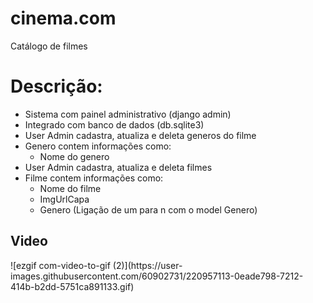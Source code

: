 # cinema.com
Catálogo de filmes

<h1>Descrição:</h1>
<ul>
  <li>
    Sistema com painel administrativo (django admin)    
  </li>
  <li>
    Integrado com banco de dados (db.sqlite3)
  </li>
  <li>
    User Admin cadastra, atualiza e deleta generos do filme
  </li>
  <li>
    Genero contem informações como:
    <ul>
      <li>
        Nome do genero
      </li>
    </ul>
  </li>
  <li>
    User Admin cadastra, atualiza e deleta filmes
  </li>
  <li>
    Filme contem informações como:
    <ul>
      <li>
        Nome do filme
      </li>
      <li>
        ImgUrlCapa
      </li>
      <li>
        Genero (Ligação de um para n com o model Genero)
      </li>
    </ul>
  </li>
</ul>
<h2>Video</h2>
![ezgif com-video-to-gif (2)](https://user-images.githubusercontent.com/60902731/220957113-0eade798-7212-414b-b2dd-5751ca891133.gif)




